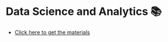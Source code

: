 # Data Science and Analytics 📚
- [Click here to get the materials](https://drive.google.com/drive/folders/1EEATWKniBpXdfOvAmInhVSCvYZYXJf8g?usp=sharing)
